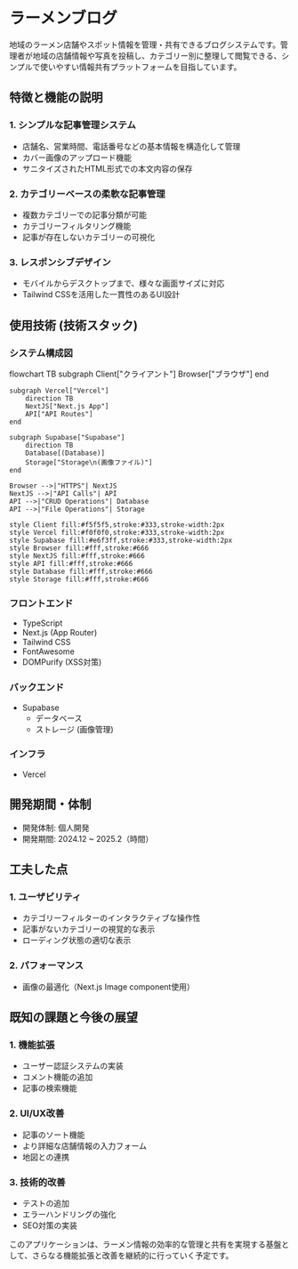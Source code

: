 # ラーメンブログ

地域のラーメン店舗やスポット情報を管理・共有できるブログシステムです。管理者が地域の店舗情報や写真を投稿し、カテゴリー別に整理して閲覧できる、シンプルで使いやすい情報共有プラットフォームを目指しています。

## 特徴と機能の説明

### 1. シンプルな記事管理システム

- 店舗名、営業時間、電話番号などの基本情報を構造化して管理
- カバー画像のアップロード機能
- サニタイズされたHTML形式での本文内容の保存

### 2. カテゴリーベースの柔軟な記事管理

- 複数カテゴリーでの記事分類が可能
- カテゴリーフィルタリング機能
- 記事が存在しないカテゴリーの可視化

### 3. レスポンシブデザイン

- モバイルからデスクトップまで、様々な画面サイズに対応
- Tailwind CSSを活用した一貫性のあるUI設計

## 使用技術 (技術スタック)

### システム構成図

flowchart TB
subgraph Client["クライアント"]
Browser["ブラウザ"]
end

    subgraph Vercel["Vercel"]
        direction TB
        NextJS["Next.js App"]
        API["API Routes"]
    end

    subgraph Supabase["Supabase"]
        direction TB
        Database[(Database)]
        Storage["Storage\n(画像ファイル)"]
    end

    Browser -->|"HTTPS"| NextJS
    NextJS -->|"API Calls"| API
    API -->|"CRUD Operations"| Database
    API -->|"File Operations"| Storage

    style Client fill:#f5f5f5,stroke:#333,stroke-width:2px
    style Vercel fill:#f0f0f0,stroke:#333,stroke-width:2px
    style Supabase fill:#e6f3ff,stroke:#333,stroke-width:2px
    style Browser fill:#fff,stroke:#666
    style NextJS fill:#fff,stroke:#666
    style API fill:#fff,stroke:#666
    style Database fill:#fff,stroke:#666
    style Storage fill:#fff,stroke:#666

### フロントエンド

- TypeScript
- Next.js (App Router)
- Tailwind CSS
- FontAwesome
- DOMPurify (XSS対策)

### バックエンド

- Supabase
  - データベース
  - ストレージ (画像管理)

### インフラ

- Vercel

## 開発期間・体制

- 開発体制: 個人開発
- 開発期間: 2024.12 ~ 2025.2（時間）

## 工夫した点

### 1. ユーザビリティ

- カテゴリーフィルターのインタラクティブな操作性
- 記事がないカテゴリーの視覚的な表示
- ローディング状態の適切な表示

### 2. パフォーマンス

- 画像の最適化（Next.js Image component使用）

## 既知の課題と今後の展望

### 1. 機能拡張

- ユーザー認証システムの実装
- コメント機能の追加
- 記事の検索機能

### 2. UI/UX改善

- 記事のソート機能
- より詳細な店舗情報の入力フォーム
- 地図との連携

### 3. 技術的改善

- テストの追加
- エラーハンドリングの強化
- SEO対策の実装

このアプリケーションは、ラーメン情報の効率的な管理と共有を実現する基盤として、さらなる機能拡張と改善を継続的に行っていく予定です。
